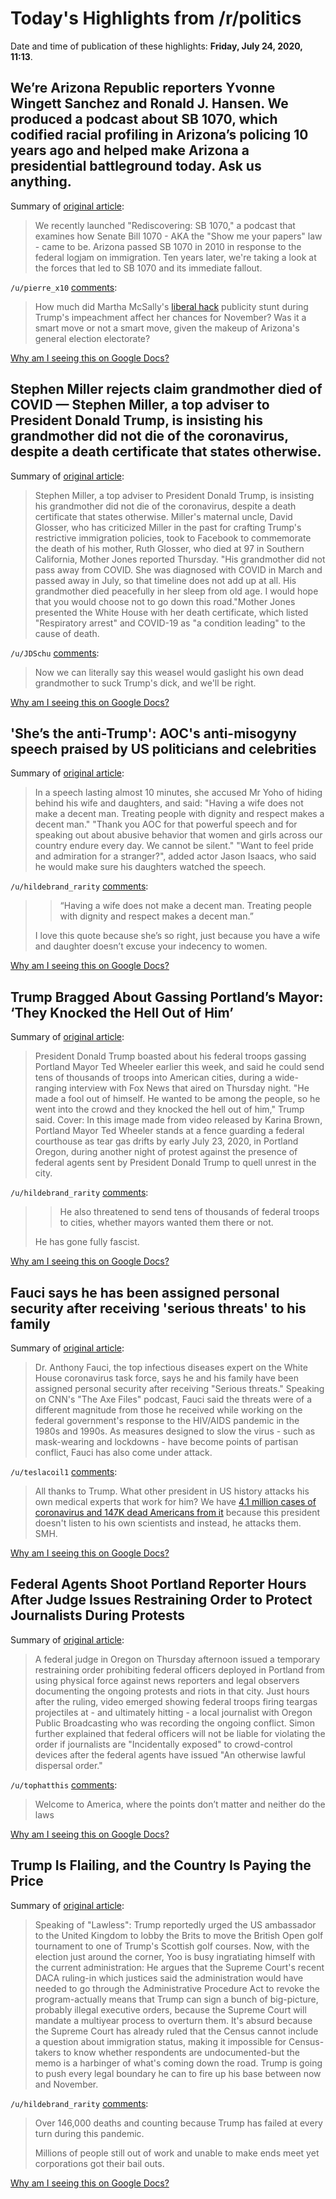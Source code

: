# Today's Highlights from /r/politics

Date and time of publication of these highlights: **Friday, July 24, 2020, 11:13**.

## We’re Arizona Republic reporters Yvonne Wingett Sanchez and Ronald J. Hansen. We produced a podcast about SB 1070, which codified racial profiling in Arizona’s policing 10 years ago and helped make Arizona a presidential battleground today. Ask us anything.

Summary of [original article](https://www.reddit.com/r/politics/comments/hwl594/were_arizona_republic_reporters_yvonne_wingett/):

> We recently launched "Rediscovering: SB 1070," a podcast that examines how Senate Bill 1070 - AKA the "Show me your papers" law - came to be. Arizona passed SB 1070 in 2010 in response to the federal logjam on immigration. Ten years later, we're taking a look at the forces that led to SB 1070 and its immediate fallout.

`/u/pierre_x10` [comments](https://www.reddit.com/r/politics/comments/hwl594/were_arizona_republic_reporters_yvonne_wingett/):

> How much did Martha McSally's [liberal hack](https://www.cnn.com/videos/politics/2020/01/16/martha-mcsally-calls-manu-raju-liberal-hack-parnas-evidence-bash-bts-vpx.cnn) publicity stunt during Trump's impeachment affect her chances for November? Was it a smart move or not a smart move, given the makeup of Arizona's general election electorate?

[Why am I seeing this on Google Docs?](https://docs.google.com/document/d/1Dc6We63vOXIZsc0op-Bt4abqkYjXzOigalQqFxmvvbM/edit?usp=sharing)

## Stephen Miller rejects claim grandmother died of COVID — Stephen Miller, a top adviser to President Donald Trump, is insisting his grandmother did not die of the coronavirus, despite a death certificate that states otherwise.

Summary of [original article](https://www.jpost.com/diaspora/stephen-miller-rejects-claim-grandmother-died-of-covid-636188):

> Stephen Miller, a top adviser to President Donald Trump, is insisting his grandmother did not die of the coronavirus, despite a death certificate that states otherwise. Miller's maternal uncle, David Glosser, who has criticized Miller in the past for crafting Trump's restrictive immigration policies, took to Facebook to commemorate the death of his mother, Ruth Glosser, who died at 97 in Southern California, Mother Jones reported Thursday. "His grandmother did not pass away from COVID. She was diagnosed with COVID in March and passed away in July, so that timeline does not add up at all. His grandmother died peacefully in her sleep from old age. I would hope that you would choose not to go down this road."Mother Jones presented the White House with her death certificate, which listed "Respiratory arrest" and COVID-19 as "a condition leading" to the cause of death.

`/u/JDSchu` [comments](https://www.reddit.com/r/politics/comments/hx0t02/stephen_miller_rejects_claim_grandmother_died_of/):

> Now we can literally say this weasel would gaslight his own dead grandmother to suck Trump's dick, and we'll be right.

[Why am I seeing this on Google Docs?](https://docs.google.com/document/d/1Dc6We63vOXIZsc0op-Bt4abqkYjXzOigalQqFxmvvbM/edit?usp=sharing)

## 'She’s the anti-Trump': AOC's anti-misogyny speech praised by US politicians and celebrities

Summary of [original article](https://www.independent.co.uk/news/world/americas/us-politics/aoc-speech-misogyny-video-praise-politicians-trump-a9636171.html):

> In a speech lasting almost 10 minutes, she accused Mr Yoho of hiding behind his wife and daughters, and said: "Having a wife does not make a decent man. Treating people with dignity and respect makes a decent man." "Thank you AOC for that powerful speech and for speaking out about abusive behavior that women and girls across our country endure every day. We cannot be silent." "Want to feel pride and admiration for a stranger?", added actor Jason Isaacs, who said he would make sure his daughters watched the speech.

`/u/hildebrand_rarity` [comments](https://www.reddit.com/r/politics/comments/hx133b/shes_the_antitrump_aocs_antimisogyny_speech/):

> >	“Having a wife does not make a decent man. Treating people with dignity and respect makes a decent man.”
> 
> I love this quote because she’s so right, just because you have a wife and daughter doesn’t excuse your indecency to women.

[Why am I seeing this on Google Docs?](https://docs.google.com/document/d/1Dc6We63vOXIZsc0op-Bt4abqkYjXzOigalQqFxmvvbM/edit?usp=sharing)

## Trump Bragged About Gassing Portland’s Mayor: ‘They Knocked the Hell Out of Him’

Summary of [original article](https://www.vice.com/en_us/article/wxqpvz/trump-bragged-about-gassing-portlands-mayor-they-knocked-the-hell-out-of-him):

> President Donald Trump boasted about his federal troops gassing Portland Mayor Ted Wheeler earlier this week, and said he could send tens of thousands of troops into American cities, during a wide-ranging interview with Fox News that aired on Thursday night. "He made a fool out of himself. He wanted to be among the people, so he went into the crowd and they knocked the hell out of him," Trump said. Cover: In this image made from video released by Karina Brown, Portland Mayor Ted Wheeler stands at a fence guarding a federal courthouse as tear gas drifts by early July 23, 2020, in Portland Oregon, during another night of protest against the presence of federal agents sent by President Donald Trump to quell unrest in the city.

`/u/hildebrand_rarity` [comments](https://www.reddit.com/r/politics/comments/hx205m/trump_bragged_about_gassing_portlands_mayor_they/):

> >	He also threatened to send tens of thousands of federal troops to cities, whether mayors wanted them there or not.
> 
> He has gone fully fascist.

[Why am I seeing this on Google Docs?](https://docs.google.com/document/d/1Dc6We63vOXIZsc0op-Bt4abqkYjXzOigalQqFxmvvbM/edit?usp=sharing)

## Fauci says he has been assigned personal security after receiving 'serious threats' to his family

Summary of [original article](https://www.businessinsider.com/fauci-given-personal-security-after-threats-family-2020-7):

> Dr. Anthony Fauci, the top infectious diseases expert on the White House coronavirus task force, says he and his family have been assigned personal security after receiving "Serious threats." Speaking on CNN's "The Axe Files" podcast, Fauci said the threats were of a different magnitude from those he received while working on the federal government's response to the HIV/AIDS pandemic in the 1980s and 1990s. As measures designed to slow the virus - such as mask-wearing and lockdowns - have become points of partisan conflict, Fauci has also come under attack.

`/u/teslacoil1` [comments](https://www.reddit.com/r/politics/comments/hwze5c/fauci_says_he_has_been_assigned_personal_security/):

> All thanks to Trump.  What other president in US history attacks his own medical experts that work for him?  We have [4.1 million cases of coronavirus and 147K dead Americans from it](https://www.worldometers.info/coronavirus/) because this president doesn't listen to his own scientists and instead, he attacks them. SMH.

[Why am I seeing this on Google Docs?](https://docs.google.com/document/d/1Dc6We63vOXIZsc0op-Bt4abqkYjXzOigalQqFxmvvbM/edit?usp=sharing)

## Federal Agents Shoot Portland Reporter Hours After Judge Issues Restraining Order to Protect Journalists During Protests

Summary of [original article](https://lawandcrime.com/high-profile/federal-agents-shoot-portland-reporter-hours-after-judge-issues-restraining-order-to-protect-journalists-during-protests/):

> A federal judge in Oregon on Thursday afternoon issued a temporary restraining order prohibiting federal officers deployed in Portland from using physical force against news reporters and legal observers documenting the ongoing protests and riots in that city. Just hours after the ruling, video emerged showing federal troops firing teargas projectiles at - and ultimately hitting - a local journalist with Oregon Public Broadcasting who was recording the ongoing conflict. Simon further explained that federal officers will not be liable for violating the order if journalists are "Incidentally exposed" to crowd-control devices after the federal agents have issued "An otherwise lawful dispersal order."

`/u/tophatthis` [comments](https://www.reddit.com/r/politics/comments/hx4q74/federal_agents_shoot_portland_reporter_hours/):

> Welcome to America, where the points don’t matter and neither do the laws

[Why am I seeing this on Google Docs?](https://docs.google.com/document/d/1Dc6We63vOXIZsc0op-Bt4abqkYjXzOigalQqFxmvvbM/edit?usp=sharing)

## Trump Is Flailing, and the Country Is Paying the Price

Summary of [original article](https://www.thenation.com/article/politics/china-consulate-executive-orders-trump/):

> Speaking of "Lawless": Trump reportedly urged the US ambassador to the United Kingdom to lobby the Brits to move the British Open golf tournament to one of Trump's Scottish golf courses. Now, with the election just around the corner, Yoo is busy ingratiating himself with the current administration: He argues that the Supreme Court's recent DACA ruling-in which justices said the administration would have needed to go through the Administrative Procedure Act to revoke the program-actually means that Trump can sign a bunch of big-picture, probably illegal executive orders, because the Supreme Court will mandate a multiyear process to overturn them. It's absurd because the Supreme Court has already ruled that the Census cannot include a question about immigration status, making it impossible for Census-takers to know whether respondents are undocumented-but the memo is a harbinger of what's coming down the road. Trump is going to push every legal boundary he can to fire up his base between now and November.

`/u/hildebrand_rarity` [comments](https://www.reddit.com/r/politics/comments/hwzl3v/trump_is_flailing_and_the_country_is_paying_the/):

> Over 146,000 deaths and counting because Trump has failed at every turn during this pandemic. 
> 
> Millions of people still out of work and unable to make ends meet yet corporations got their bail outs.

[Why am I seeing this on Google Docs?](https://docs.google.com/document/d/1Dc6We63vOXIZsc0op-Bt4abqkYjXzOigalQqFxmvvbM/edit?usp=sharing)

